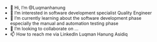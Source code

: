 - 👋 Hi, I’m @Luqmanhanung
- 👀 I’m interested in software development specialist Quality Engineer
- 🌱 I’m currently learning about the software development phase especially the manual and automation testing phase
- 💞️ I’m looking to collaborate on ...
- 📫 How to reach me via LinkedIn Luqman Hanung Asidiq

<!---
Luqmanhanung/Luqmanhanung is a ✨ special ✨ repository because its `README.md` (this file) appears on your GitHub profile.
You can click the Preview link to take a look at your changes.
--->
